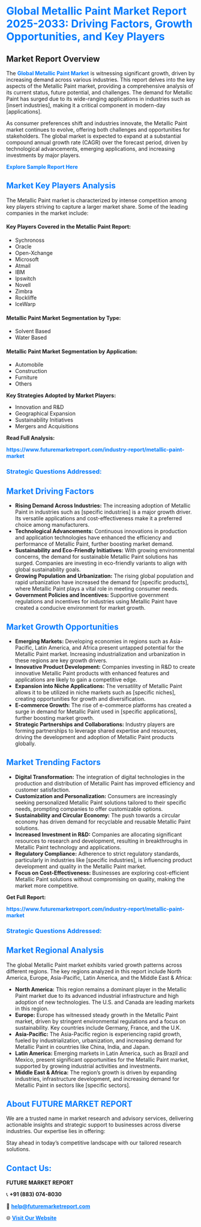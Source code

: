 <h1 style="color: #007BFF;">Global Metallic Paint Market Report 2025-2033: Driving Factors, Growth Opportunities, and Key Players</h1>

<section id="overview">
<h2>Market Report Overview</h2>
<p>The <a href="https://www.futuremarketreport.com/industry-report/metallic-paint-market" style="color: #007BFF; text-decoration: none;"><strong>Global Metallic Paint Market</strong></a> is witnessing significant growth, driven by increasing demand across various industries. This report delves into the key aspects of the Metallic Paint market, providing a comprehensive analysis of its current status, future potential, and challenges. The demand for Metallic Paint has surged due to its wide-ranging applications in industries such as [insert industries], making it a critical component in modern-day [applications].</p>
<p>As consumer preferences shift and industries innovate, the Metallic Paint market continues to evolve, offering both challenges and opportunities for stakeholders. The global market is expected to expand at a substantial compound annual growth rate (CAGR) over the forecast period, driven by technological advancements, emerging applications, and increasing investments by major players.</p>
</section>

<section id="overview">
<p><a href="https://www.futuremarketreport.com/request-sample/reportId=26777" style="color: #007BFF; text-decoration: none;"><strong>Explore Sample Report Here</strong></a></p>
</section>

<section id="key-players">
<h2 style="color: #007BFF;">Market Key Players Analysis</h2>
<p>The Metallic Paint market is characterized by intense competition among key players striving to capture a larger market share. Some of the leading companies in the market include:</p>
<h4>Key Players Covered in the Metallic Paint Report:</h4>
<ul><li>Sychronoss</li><li>Oracle</li><li>Open-Xchange</li><li>Microsoft</li><li>Atmail</li><li>IBM</li><li>Ipswitch</li><li>Novell</li><li>Zimbra</li><li>Rockliffe</li><li>IceWarp</li></ul>
<h4>Metallic Paint Market Segmentation by Type:</h4>
<ul><li>Solvent Based</li><li>Water Based</li></ul>

<h4>Metallic Paint Market Segmentation by Application:</h4>
<ul><li>Automobile</li><li>Construction</li><li>Furniture</li><li>Others</li></ul>
<p><strong>Key Strategies Adopted by Market Players:</strong></p>
<ul>
<li>Innovation and R&D</li>
<li>Geographical Expansion</li>
<li>Sustainability Initiatives</li>
<li>Mergers and Acquisitions</li>
</ul>
</section>

<section>
<p><strong>Read Full Analysis: </strong></p><a href="https://www.futuremarketreport.com/industry-report/metallic-paint-market" style="color: #007BFF; text-decoration: none;"><strong>https://www.futuremarketreport.com/industry-report/metallic-paint-market</strong></a>
<h3 style="color: #007BFF;">Strategic Questions Addressed:</h3>
</section>

<section id="driving-factors">
<h2 style="color: #007BFF;">Market Driving Factors</h2>
<ul>
<li><strong>Rising Demand Across Industries:</strong> The increasing adoption of Metallic Paint in industries such as [specific industries] is a major growth driver. Its versatile applications and cost-effectiveness make it a preferred choice among manufacturers.</li>
<li><strong>Technological Advancements:</strong> Continuous innovations in production and application technologies have enhanced the efficiency and performance of Metallic Paint, further boosting market demand.</li>
<li><strong>Sustainability and Eco-Friendly Initiatives:</strong> With growing environmental concerns, the demand for sustainable Metallic Paint solutions has surged. Companies are investing in eco-friendly variants to align with global sustainability goals.</li>
<li><strong>Growing Population and Urbanization:</strong> The rising global population and rapid urbanization have increased the demand for [specific products], where Metallic Paint plays a vital role in meeting consumer needs.</li>
<li><strong>Government Policies and Incentives:</strong> Supportive government regulations and incentives for industries using Metallic Paint have created a conducive environment for market growth.</li>
</ul>
</section>

<section id="growth-opportunities">
<h2 style="color: #007BFF;">Market Growth Opportunities</h2>
<ul>
<li><strong>Emerging Markets:</strong> Developing economies in regions such as Asia-Pacific, Latin America, and Africa present untapped potential for the Metallic Paint market. Increasing industrialization and urbanization in these regions are key growth drivers.</li>
<li><strong>Innovative Product Development:</strong> Companies investing in R&D to create innovative Metallic Paint products with enhanced features and applications are likely to gain a competitive edge.</li>
<li><strong>Expansion into Niche Applications:</strong> The versatility of Metallic Paint allows it to be utilized in niche markets such as [specific niches], creating opportunities for growth and diversification.</li>
<li><strong>E-commerce Growth:</strong> The rise of e-commerce platforms has created a surge in demand for Metallic Paint used in [specific applications], further boosting market growth.</li>
<li><strong>Strategic Partnerships and Collaborations:</strong> Industry players are forming partnerships to leverage shared expertise and resources, driving the development and adoption of Metallic Paint products globally.</li>
</ul>
</section>

<section id="trending-factors">
<h2 style="color: #007BFF;">Market Trending Factors</h2>
<ul>
<li><strong>Digital Transformation:</strong> The integration of digital technologies in the production and distribution of Metallic Paint has improved efficiency and customer satisfaction.</li>
<li><strong>Customization and Personalization:</strong> Consumers are increasingly seeking personalized Metallic Paint solutions tailored to their specific needs, prompting companies to offer customizable options.</li>
<li><strong>Sustainability and Circular Economy:</strong> The push towards a circular economy has driven demand for recyclable and reusable Metallic Paint solutions.</li>
<li><strong>Increased Investment in R&D:</strong> Companies are allocating significant resources to research and development, resulting in breakthroughs in Metallic Paint technology and applications.</li>
<li><strong>Regulatory Compliance:</strong> Adherence to strict regulatory standards, particularly in industries like [specific industries], is influencing product development and quality in the Metallic Paint market.</li>
<li><strong>Focus on Cost-Effectiveness:</strong> Businesses are exploring cost-efficient Metallic Paint solutions without compromising on quality, making the market more competitive.</li>
</ul>
</section>

<section>
<p><strong>Get Full Report: </strong></p><a href="https://www.futuremarketreport.com/industry-report/metallic-paint-market" style="color: #007BFF; text-decoration: none;"><strong>https://www.futuremarketreport.com/industry-report/metallic-paint-market</strong></a>
<h3 style="color: #007BFF;">Strategic Questions Addressed:</h3>
</section>


<section id="regional-analysis">
<h2 style="color: #007BFF;">Market Regional Analysis</h2>
<p>The global Metallic Paint market exhibits varied growth patterns across different regions. The key regions analyzed in this report include North America, Europe, Asia-Pacific, Latin America, and the Middle East & Africa:</p>
<ul>
<li><strong>North America:</strong> This region remains a dominant player in the Metallic Paint market due to its advanced industrial infrastructure and high adoption of new technologies. The U.S. and Canada are leading markets in this region.</li>
<li><strong>Europe:</strong> Europe has witnessed steady growth in the Metallic Paint market, driven by stringent environmental regulations and a focus on sustainability. Key countries include Germany, France, and the U.K.</li>
<li><strong>Asia-Pacific:</strong> The Asia-Pacific region is experiencing rapid growth, fueled by industrialization, urbanization, and increasing demand for Metallic Paint in countries like China, India, and Japan.</li>
<li><strong>Latin America:</strong> Emerging markets in Latin America, such as Brazil and Mexico, present significant opportunities for the Metallic Paint market, supported by growing industrial activities and investments.</li>
<li><strong>Middle East & Africa:</strong> The region’s growth is driven by expanding industries, infrastructure development, and increasing demand for Metallic Paint in sectors like [specific sectors].</li>
</ul>
</section>

<footer>
<h2 style="color: #007BFF;">About FUTURE MARKET REPORT</h2>
<p>We are a trusted name in market research and advisory services, delivering actionable insights and strategic support to businesses across diverse industries. Our expertise lies in offering:</p>

<p>Stay ahead in today’s competitive landscape with our tailored research solutions.</p>

<h2 style="color: #007BFF;">Contact Us:</h2>
<p><strong>FUTURE MARKET REPORT</strong></p>
<p>📞 <strong>+91 (883) 074-8030</strong></p>
<p>📧 <strong><a href="mailto:help@futuremarketreport.com" style="color: #007BFF;">help@futuremarketreport.com</a></strong></p>
<p>🌐 <strong><a href="https://www.futuremarketreport.com/" style="color: #007BFF;">Visit Our Website</a></strong></p>
</footer>